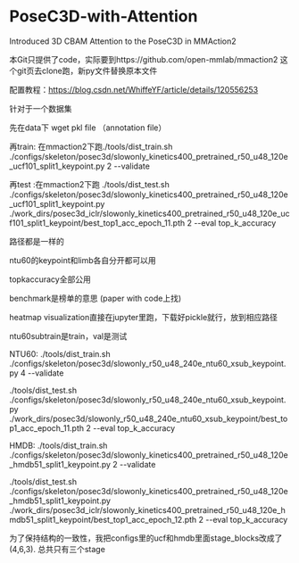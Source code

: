 # PoseC3D-with-Attention
Introduced 3D CBAM Attention to the PoseC3D in MMAction2

本Git只提供了code，实际要到https://github.com/open-mmlab/mmaction2 这个git页去clone跑，新py文件替换原本文件

配置教程：https://blog.csdn.net/WhiffeYF/article/details/120556253

针对于一个数据集

先在data下 wget pkl file （annotation file）

再train: 在mmaction2下跑./tools/dist_train.sh ./configs/skeleton/posec3d/slowonly_kinetics400_pretrained_r50_u48_120e_ucf101_split1_keypoint.py 2 --validate

再test :在mmaction2下跑 ./tools/dist_test.sh ./configs/skeleton/posec3d/slowonly_kinetics400_pretrained_r50_u48_120e_ucf101_split1_keypoint.py ./work_dirs/posec3d_iclr/slowonly_kinetics400_pretrained_r50_u48_120e_ucf101_split1_keypoint/best_top1_acc_epoch_11.pth 2 --eval top_k_accuracy

路径都是一样的

ntu60的keypoint和limb各自分开都可以用

topkaccuracy全部公用

benchmark是榜单的意思 (paper with code上找)

heatmap visualization直接在jupyter里跑，下载好pickle就行，放到相应路径

ntu60subtrain是train，val是测试

NTU60:
./tools/dist_train.sh ./configs/skeleton/posec3d/slowonly_r50_u48_240e_ntu60_xsub_keypoint.py 4 --validate

 ./tools/dist_test.sh ./configs/skeleton/posec3d/slowonly_r50_u48_240e_ntu60_xsub_keypoint.py ./work_dirs/posec3d/slowonly_r50_u48_240e_ntu60_xsub_keypoint/best_top1_acc_epoch_11.pth 2 --eval top_k_accuracy

 HMDB:
./tools/dist_train.sh ./configs/skeleton/posec3d/slowonly_kinetics400_pretrained_r50_u48_120e_hmdb51_split1_keypoint.py 2 --validate

 ./tools/dist_test.sh ./configs/skeleton/posec3d/slowonly_kinetics400_pretrained_r50_u48_120e_hmdb51_split1_keypoint.py ./work_dirs/posec3d_iclr/slowonly_kinetics400_pretrained_r50_u48_120e_hmdb51_split1_keypoint/best_top1_acc_epoch_12.pth 2 --eval top_k_accuracy

为了保持结构的一致性，我把configs里的ucf和hmdb里面stage_blocks改成了(4,6,3). 总共只有三个stage
